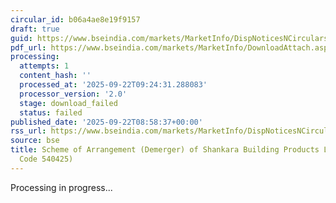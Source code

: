 ```yaml
---
circular_id: b06a4ae8e19f9157
draft: true
guid: https://www.bseindia.com/markets/MarketInfo/DispNoticesNCirculars.aspx?Noticeid={0373554A-CF5C-4CC2-BDC6-23CD209EC1EB}&noticeno=20250922-7&dt=09/22/2025&icount=7&totcount=7&flag=0
pdf_url: https://www.bseindia.com/markets/MarketInfo/DownloadAttach.aspx?id=20250922-7&attachedId=
processing:
  attempts: 1
  content_hash: ''
  processed_at: '2025-09-22T09:24:31.288083'
  processor_version: '2.0'
  stage: download_failed
  status: failed
published_date: '2025-09-22T08:58:37+00:00'
rss_url: https://www.bseindia.com/markets/MarketInfo/DispNoticesNCirculars.aspx?Noticeid={0373554A-CF5C-4CC2-BDC6-23CD209EC1EB}&noticeno=20250922-7&dt=09/22/2025&icount=7&totcount=7&flag=0
source: bse
title: Scheme of Arrangement (Demerger) of Shankara Building Products Limited (Scrip
  Code 540425)
---
```


Processing in progress...